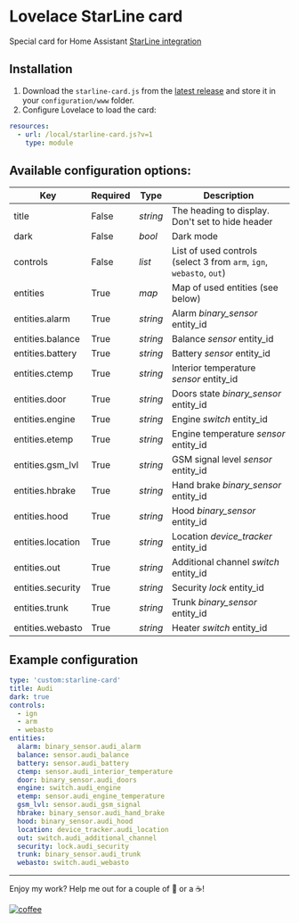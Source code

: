 # Lovelace StarLine card

Special card for Home Assistant [StarLine integration](https://www.home-assistant.io/integrations/starline/)

## Installation

1. Download the `starline-card.js` from the [latest release](https://github.com/Anonym-tsk/lovelace-starline-card/releases/latest) and store it in your `configuration/www` folder.
2. Configure Lovelace to load the card:

```yaml
resources:
  - url: /local/starline-card.js?v=1
    type: module
```

## Available configuration options:

| Key                  | Required | Type                 | Description
| -------------------- | -------- | -------------------- | -----------
| title                | False    | _string_             | The heading to display. Don't set to hide header
| dark                 | False    | _bool_               | Dark mode
| controls             | False    | _list_               | List of used controls (select 3 from `arm`, `ign`, `webasto`, `out`)
| entities             | True     | _map_                | Map of used entities (see below)
| entities.alarm       | True     | _string_             | Alarm _binary_sensor_ entity_id
| entities.balance     | True     | _string_             | Balance _sensor_ entity_id
| entities.battery     | True     | _string_             | Battery _sensor_ entity_id
| entities.ctemp       | True     | _string_             | Interior temperature _sensor_ entity_id
| entities.door        | True     | _string_             | Doors state _binary_sensor_ entity_id
| entities.engine      | True     | _string_             | Engine _switch_ entity_id
| entities.etemp       | True     | _string_             | Engine temperature _sensor_ entity_id
| entities.gsm_lvl     | True     | _string_             | GSM signal level _sensor_ entity_id
| entities.hbrake      | True     | _string_             | Hand brake _binary_sensor_ entity_id
| entities.hood        | True     | _string_             | Hood _binary_sensor_ entity_id
| entities.location    | True     | _string_             | Location _device_tracker_ entity_id
| entities.out         | True     | _string_             | Additional channel _switch_ entity_id
| entities.security    | True     | _string_             | Security _lock_ entity_id
| entities.trunk       | True     | _string_             | Trunk _binary_sensor_ entity_id
| entities.webasto     | True     | _string_             | Heater _switch_ entity_id

## Example configuration

```yaml
type: 'custom:starline-card'
title: Audi
dark: true
controls:
  - ign
  - arm
  - webasto
entities:
  alarm: binary_sensor.audi_alarm
  balance: sensor.audi_balance
  battery: sensor.audi_battery
  ctemp: sensor.audi_interior_temperature
  door: binary_sensor.audi_doors
  engine: switch.audi_engine
  etemp: sensor.audi_engine_temperature
  gsm_lvl: sensor.audi_gsm_signal
  hbrake: binary_sensor.audi_hand_brake
  hood: binary_sensor.audi_hood
  location: device_tracker.audi_location
  out: switch.audi_additional_channel
  security: lock.audi_security
  trunk: binary_sensor.audi_trunk
  webasto: switch.audi_webasto
```

---

Enjoy my work? Help me out for a couple of :beers: or a :coffee:!

[![coffee](https://www.buymeacoffee.com/assets/img/custom_images/black_img.png)](https://www.buymeacoffee.com/qcDXvboAE)

